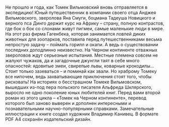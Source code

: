 <!--2025-03-02 23:59:05-->
Не прошло и года, как Томек Вильмовский вновь отправляется в экспедицию! Юный путешественник в компании своего отца Анджея Вильмовского, зверолова Яна Смуги, боцмана Тадеуша Новицкого и верного пса Динго держит курс на Африку – страну, полную контрастов, где бок о бок со слонами живут пигмеи, самые маленькие люди в мире. На этот раз фирма Гагенбека, которая занимается ловлей диких животных для зоопарков, поставила перед путешественниками весьма непростую задачу – поймать горилл и окапи. А ведь о существовании последних доподлинно неизвестно. На Черном континенте отважных звероловов ждут серьезные испытания. Местные племена совсем не жалуют чужаков, да и загадочные джунгли таят в себе много опасностей: ядовитые змеи, свирепые львы, коварные крокодилы… Стоит только зазеваться – и поминай как звали. Но храброму Томеку все нипочем, ведь захватывающие приключения стоят того, чтобы рисковать!
На историях о бесстрашном Томеке Вильмовском, вышедших из-под пера польского писателя Альфреда Шклярского, выросло не одно поколение юных любителей книг. Перед вами второй роман из этого цикла – «Томек на Черном континенте», перевод которого был заново выверен и дополнен интересными и познавательными научно-популярными справками. Замечательные иллюстрации к книге создал художник Владимир Канивец.
В формате PDF A4 сохранён издательский дизайн.